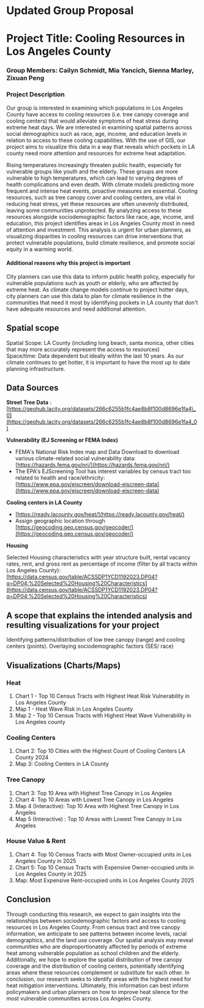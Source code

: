 # Updated Group Proposal  
# Project Title: Cooling Resources in Los Angeles County    
### Group Members: Cailyn Schmidt, Mia Yancich, Sienna Marley, Zixuan Peng  
### Project Description 

Our group is interested in examining which populations in Los Angeles County have access to cooling resources (i.e. tree canopy coverage and cooling centers) that would alleviate symptoms of heat stress during extreme heat days. We are interested in examining spatial patterns across social demographics such as race, age, income, and education levels in relation to access to these cooling capabilities. With the use of GIS, our project aims to visualize this data in a way that reveals which pockets in LA county need more attention and resources for extreme heat adaptation.

Rising temperatures increasingly threaten public health, especially for vulnerable groups like youth and the elderly. These groups are more vulnerable to high temperatures, which can lead to varying degrees of health complications and even death. With climate models predicting more frequent and intense heat events, proactive measures are essential. Cooling resources, such as tree canopy cover and cooling centers, are vital in reducing heat stress, yet these resources are often unevenly distributed, leaving some communities unprotected. By analyzing access to these resources alongside sociodemographic factors like race, age, income, and education, this project identifies areas in Los Angeles County most in need of attention and investment. This analysis is urgent for urban planners, as visualizing disparities in cooling resources can drive interventions that protect vulnerable populations, build climate resilience, and promote social equity in a warming world.

#### Additional reasons why this project is important  
City planners can use this data to inform public health policy, especially for vulnerable populations such as youth or elderly, who are affected by extreme heat. As climate change models continue to project hotter days, city planners can use this data to plan for climate resilience in the communities that need it most by identifying pockets in LA county that don't have adequate resources and need additional attention.  

## Spatial scope  
Spatial Scope: LA County (including long beach, santa monica, other cities that may more accurately represent the access to resources)  
Space/time: Data dependent but ideally within the last 10 years. As our climate continues to get hotter, it is important to have the most up to date planning infrastructure.

## Data Sources 

**Street Tree Data** :[https://geohub.lacity.org/datasets/266c6255b1fc4ae8b8f100d8696e1fa4\_0](https://geohub.lacity.org/datasets/266c6255b1fc4ae8b8f100d8696e1fa4_0)

**Vulnerability (EJ Screening or FEMA Index)**

* FEMA's National Risk Index map and Data Download to download various climate-related social vulnerability data: [https://hazards.fema.gov/nri/](https://hazards.fema.gov/nri/)  
* The EPA's EJScreening Tool has interest variables by census tract too related to health and race/ethnicity: [https://www.epa.gov/ejscreen/download-ejscreen-data](https://www.epa.gov/ejscreen/download-ejscreen-data) 

**Cooling centers in LA County**

*  [https://ready.lacounty.gov/heat/](https://ready.lacounty.gov/heat/)   
* Assign geographic location through [https://geocoding.geo.census.gov/geocoder/](https://geocoding.geo.census.gov/geocoder/)

**Housing** 

Selected Housing characteristics with year structure built, rental vacancy rates, rent, and gross rent as percentage of income (filter by all tracts within Los Angeles County): [https://data.census.gov/table/ACSSDP1YCD1192023.DP04?q=DP04:%20Selected%20Housing%20Characteristics](https://data.census.gov/table/ACSSDP1YCD1192023.DP04?q=DP04:%20Selected%20Housing%20Characteristics) 

## A scope that explains the intended analysis and resulting visualizations for your project  
Identifying patterns/distribution of low tree canopy (range) and cooling centers (points). Overlaying sociodemographic factors (SES/ race) 

## Visualizations (Charts/Maps)    
### Heat 

1. Chart 1 \- Top 10 Census Tracts with Highest Heat Risk Vulnerability in Los Angeles County   
2. Map 1 \- Heat Wave Risk in Los Angeles County   
3. Map 2 \- Top 10 Census Tracts with Highest Heat Wave Vulnerability in Los Angeles county 

### Cooling Centers

1. Chart 2: Top 10 Cities with the Highest Count of Cooling Centers LA County 2024   
2. Map 3: Cooling Centers in LA County

### Tree Canopy

1. Chart 3: Top 10 Area with Highest Tree Canopy in Los Angeles  
2. Chart 4: Top 10 Areas with Lowest Tree Canopy in Los Angeles  
3. Map 4 (Interactive): Top 10 Area with Highest Tree Canopy in Los Angeles  
4. Map 5 (Interactive) : Top 10 Areas with Lowest Tree Canopy in Los Angeles

### House Value & Rent 

1. Chart 4: Top 10 Census Tracts with Most Owner-occupied units in Los Angeles County in 2025  
2. Chart 5: Top 10 Census Tracts with Expensive Owner-occupied units in Los Angeles County in 2025   
3. Map: Most Expensive Rent-occupied units in Los Angeles County 2025

## Conclusion  
Through conducting this research, we expect to gain insights into the relationships between sociodemographic factors and access to cooling resources in Los Angeles County. From census tract and tree canopy information, we anticipate to see patterns between income levels, racial demographics, and the land use coverage. Our spatial analysis may reveal communities who are disproportionately affected by periods of extreme heat among vulnerable population as school children and the elderly. Additionally, we hope to explore the spatial distribution of tree canopy coverage and the distribution of cooling centers, potentially identifying areas where these resources complement or substitute for each other. In conclusion, our research seeks to identify areas with the highest need for heat mitigation interventions. Ultimately, this information can best inform policymakers and urban planners on how to improve heat silence for the most vulnerable communities across Los Angeles County.   
